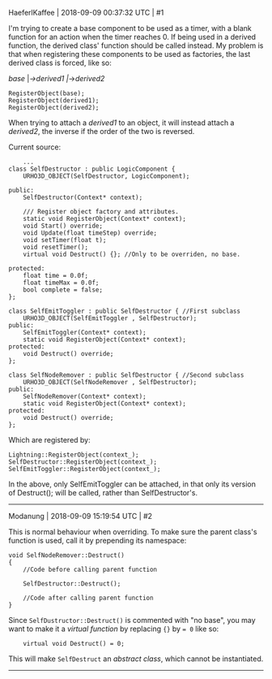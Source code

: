 HaeferlKaffee | 2018-09-09 00:37:32 UTC | #1

I'm trying to create a base component to be used as a timer, with a blank function for an action when the timer reaches 0. If being used in a derived function, the derived class' function should be called instead. My problem is that when registering these components to be used as factories, the last derived class is forced, like so:

_base_
|_->_derived1_
|_->_derived2_

    RegisterObject(base);
    RegisterObject(derived1);
    RegisterObject(derived2); 

When trying to attach a _derived1_ to an object, it will instead attach a _derived2_, the inverse if the order of the two is reversed.

Current source:

        ...
    class SelfDestructor : public LogicComponent {
    	URHO3D_OBJECT(SelfDestructor, LogicComponent);

    public:
    	SelfDestructor(Context* context);

    	/// Register object factory and attributes.
    	static void RegisterObject(Context* context);
    	void Start() override;
    	void Update(float timeStep) override;
    	void setTimer(float t);
    	void resetTimer();
    	virtual void Destruct() {}; //Only to be overriden, no base.

    protected:
    	float time = 0.0f;
    	float timeMax = 0.0f;
    	bool complete = false;
    };

    class SelfEmitToggler : public SelfDestructor { //First subclass
    	URHO3D_OBJECT(SelfEmitToggler , SelfDestructor);
    public:
    	SelfEmitToggler(Context* context);
    	static void RegisterObject(Context* context);
    protected:
    	void Destruct() override;
    };

    class SelfNodeRemover : public SelfDestructor { //Second subclass
    	URHO3D_OBJECT(SelfNodeRemover , SelfDestructor);
    public:
    	SelfNodeRemover(Context* context);
    	static void RegisterObject(Context* context);
    protected:
    	void Destruct() override;
    };

Which are registered by:

    Lightning::RegisterObject(context_);
    SelfDestructor::RegisterObject(context_);
    SelfEmitToggler::RegisterObject(context_);

In the above, only SelfEmitToggler can be attached, in that only its version of Destruct(); will be called, rather than SelfDestructor's.

-------------------------

Modanung | 2018-09-09 15:19:54 UTC | #2

This is normal behaviour when overriding. To make sure the parent class's function is used, call it by prepending its namespace:
```
void SelfNodeRemover::Destruct()
{
    //Code before calling parent function

    SelfDestructor::Destruct();

    //Code after calling parent function
}
```
Since `SelfDustructor::Destruct()` is commented with "no base", you may want to make it a _virtual function_ by replacing `{}` by `= 0` like so:
```
    virtual void Destruct() = 0;
```
This will make `SelfDestruct` an _abstract class_, which cannot be instantiated.

-------------------------

